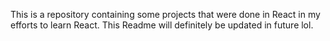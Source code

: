 This is a repository containing some projects that were done in React in my efforts to learn React. This Readme will definitely be updated in future lol.
